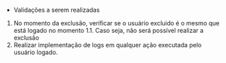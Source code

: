 - Validações a serem realizadas
1. No momento da exclusão, verificar se o usuário excluido é o mesmo que está logado no momento
    1.1. Caso seja, não será possível realizar a exclusão
2. Realizar implementação de logs em qualquer ação executada pelo usuário logado.